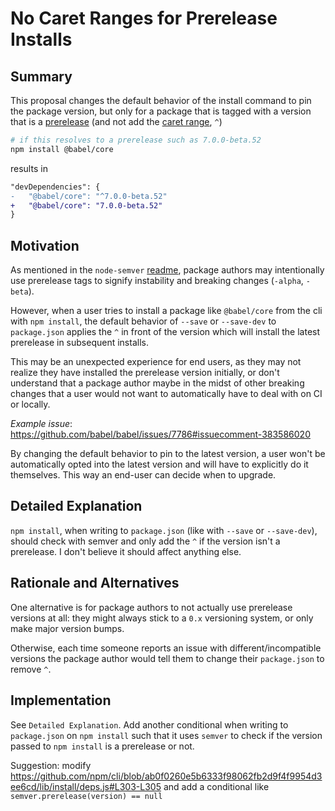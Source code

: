 # No Caret Ranges for Prerelease Installs

## Summary

This proposal changes the default behavior of the install command to pin the package version, but only for a package that is tagged with a version that is a [prerelease](https://github.com/npm/node-semver#prerelease-tags) (and not add the [caret range](https://github.com/npm/node-semver#caret-ranges-123-025-004), `^`)

```sh
# if this resolves to a prerelease such as 7.0.0-beta.52
npm install @babel/core
```

results in

```diff
"devDependencies": {
-   "@babel/core": "^7.0.0-beta.52"
+   "@babel/core": "7.0.0-beta.52"
}
```

## Motivation

As mentioned in the `node-semver` [readme](https://github.com/npm/node-semver#prerelease-tags), package authors may intentionally use prerelease tags to signify instability and breaking changes (`-alpha`, `-beta`).

However, when a user tries to install a package like `@babel/core` from the cli with `npm install`, the default behavior of `--save` or `--save-dev` to `package.json` applies the `^` in front of the version which will install the latest prerelease in subsequent installs.

This may be an unexpected experience for end users, as they may not realize they have installed the prerelease version initially, or don't understand that a package author maybe in the midst of other breaking changes that a user would not want to automatically have to deal with on CI or locally.

*Example issue*: https://github.com/babel/babel/issues/7786#issuecomment-383586020

By changing the default behavior to pin to the latest version, a user won't be automatically opted into the latest version and will have to explicitly do it themselves. This way an end-user can decide when to upgrade.

## Detailed Explanation

`npm install`, when writing to `package.json` (like with `--save` or `--save-dev`), should check with semver and only add the `^` if the version isn't a prerelease. I don't believe it should affect anything else.

## Rationale and Alternatives

One alternative is for package authors to not actually use prerelease versions at all: they might always stick to a `0.x` versioning system, or only make major version bumps.

Otherwise, each time someone reports an issue with different/incompatible versions the package author would tell them to change their `package.json` to remove `^`.

## Implementation

See `Detailed Explanation`. Add another conditional when writing to `package.json` on `npm install` such that it uses `semver` to check if the version passed to `npm install` is a prerelease or not.

Suggestion: modify https://github.com/npm/cli/blob/ab0f0260e5b6333f98062fb2d9f4f9954d3ee6cd/lib/install/deps.js#L303-L305 and add a conditional like `semver.prerelease(version) == null`
